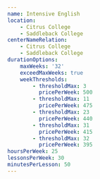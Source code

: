 ```yaml
---
name: Intensive English
location:
    - Citrus College
    - Saddleback College
centerNameRelation:
    - Citrus College
    - Saddleback College
durationOptions:
    maxWeeks: '32'
    exceedMaxWeeks: true
    weekThresholds:
        - thresholdMax: 3
          pricePerWeek: 500
        - thresholdMax: 11
          pricePerWeek: 475
        - thresholdMax: 23
          pricePerWeek: 440
        - thresholdMax: 31
          pricePerWeek: 415
        - thresholdMax: 32
          pricePerWeek: 395
hoursPerWeek: 25
lessonsPerWeek: 30
minutesPerLesson: 50
---
```

